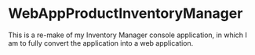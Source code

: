 # WebAppProductInventoryManager
This is a re-make of my Inventory Manager console application, in which I am to fully convert the application into a web application.
